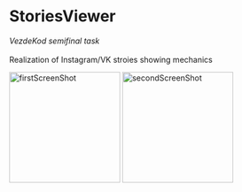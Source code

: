 # StoriesViewer
*VezdeKod semifinal task* <br/> <br/>
Realization of Instagram/VK stroies showing mechanics
<p>
<img src="https://user-images.githubusercontent.com/98749008/191175000-cb0e53a2-258f-4606-8345-1a53d4221a63.jpg" alt="firstScreenShot" width="200"/>
<img src="https://user-images.githubusercontent.com/98749008/191175004-1cdc5906-bdae-4de0-ad8f-30407e29e906.jpg" alt="secondScreenShot" width="200"/></p>
